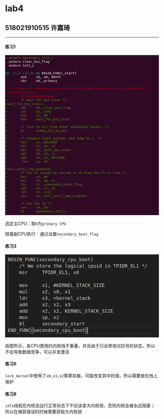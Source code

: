 # lab4

## 518021910515 许嘉琦

---

#### 练习1

![diff](./diff.png)

选定主CPU：取`0`为`primary CPU`

阻塞副CPU执行：通过设置`secondary_boot_flag`

#### 练习3

![second_cpu_boot](./second_cpu_boot.png)

由图所示，各CPU使用的内核栈不重叠，并且由于只会修改对应号的状态，所以不会导致数据竞争，可以并发激活

#### 练习6

`lock_kernel`中使用了`x0,x1,x2`等寄存器，可能改变其中的值，所以需要放在栈上保护

#### 练习8

`idle`线程在内核态运行正常状态下不应该拿大内核锁，否则内核会被永远阻塞；所以在捕获错误的时候需要获取大内核锁
